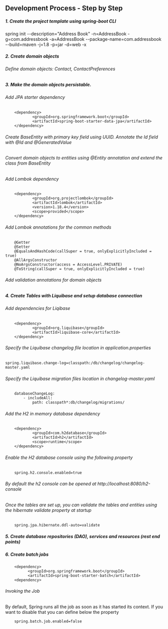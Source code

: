 ## Development Process - Step by Step

##### 1. Create the project template using spring-boot CLI
spring init --description="Address Book" -n=AddressBook -g=com.addressbook -a=AddressBook --package-name=com.addressbook --build=maven -j=1.8 -p=jar -d=web -x

##### 2. Create domain objects
###### Define domain objects: Contact, ContactPreferences
##### 3. Make the domain objects persistable.
###### Add JPA starter dependency
```
    <dependency>
            <groupId>org.springframework.boot</groupId>
            <artifactId>spring-boot-starter-data-jpa</artifactId>
    </dependency>
```
###### Create BaseEntity with primary key field using UUID. Annotate the Id field with @Id and @GeneratedValue
###### Convert domain objects to entities using @Entity annotation and extend the class from BaseEntity
###### Add Lombok dependency
```
    <dependency>
            <groupId>org.projectlombok</groupId>
            <artifactId>lombok</artifactId>
            <version>1.18.4</version>
            <scope>provided</scope>
    </dependency>
```
###### Add Lombok annotations for the common methods
```
    @Getter
    @Setter
    @EqualsAndHashCode(callSuper = true, onlyExplicitlyIncluded = true)
    @AllArgsConstructor
    @NoArgsConstructor(access = AccessLevel.PRIVATE)
    @ToString(callSuper = true, onlyExplicitlyIncluded = true)
```
###### Add validation annotations for domain objects
##### 4. Create Tables with Liquibase and setup database connection
###### Add dependencies for Liqibase
```
    <dependency>
            <groupId>org.liquibase</groupId>
            <artifactId>liquibase-core</artifactId>
    </dependency>
```
###### Specify the Liquibase changelog file location in application.properties
```
spring.liquibase.change-log=classpath:/db/changelog/changelog-master.yaml
```
###### Specify the Liquibase migration files location in changelog-master.yaml
```
    databaseChangeLog:
        - includeAll:
            path: classpath*:db/changelog/migrations/
```
###### Add the H2 in memory database dependency
```
    <dependency>
            <groupId>com.h2database</groupId>
            <artifactId>h2</artifactId>
            <scope>runtime</scope>
    </dependency>
```
###### Enable the H2 database console using the following property
```
    spring.h2.console.enabled=true
```
###### By default the h2 console can be opened at http://localhost:8080/h2-console
###### Once the tables are set up, you can validate the tables and entities using the hibernate validate property at startup
```
    spring.jpa.hibernate.ddl-auto=validate
```
##### 5. Create database repositories (DAO), services and resources (rest end points)
##### 6. Create batch jobs

```
    <dependency>
          <groupId>org.springframework.boot</groupId>
          <artifactId>spring-boot-starter-batch</artifactId>
    <dependency>
```
###### Invoking the Job
By default, Spring runs all the job as soon as it has started its context. If you want to disable that you can define below the property
```
    spring.batch.job.enabled=false
```
